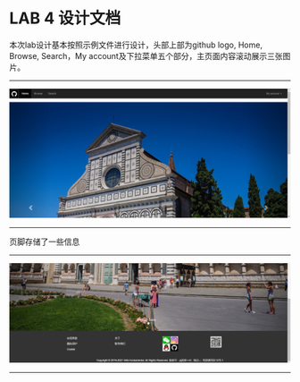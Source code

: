 LAB 4 设计文档
==========
本次lab设计基本按照示例文件进行设计，头部上部为github logo, Home, Browse, Search，My account及下拉菜单五个部分，主页面内容滚动展示三张图片。

-------------------
![markdown](images/screenshot1.png "ss1")

-------------------

页脚存储了一些信息

-------------------
![markdown](images/screenshot2.png "ss1")


-----------------
